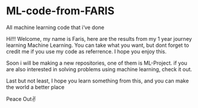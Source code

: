 # ML-code-from-FARIS
All machine learning code that i‘ve done

Hi!!!
Welcome, my name is Faris, here are the results from my 1 year journey learning Machine Learning.
You can take what you want, but dont forget to credit me if you use my code as referrence.
I hope you enjoy this.

Soon i will be making a new repositories, one of them is ML-Project.
if you are also interested in solving problems using machine learning, check it out.

Last but not least,
I hope you learn something from this, and you can make the world a better place

Peace Out✌
